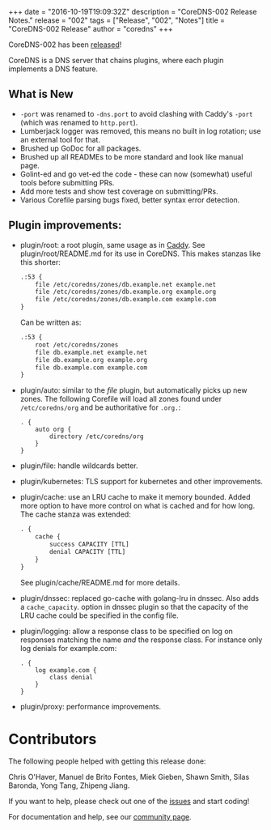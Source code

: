 +++
date = "2016-10-19T19:09:32Z"
description = "CoreDNS-002 Release Notes."
release = "002"
tags = ["Release", "002", "Notes"]
title = "CoreDNS-002 Release"
author = "coredns"
+++

CoreDNS-002 has been [released](https://github.com/coredns/coredns/releases)!

CoreDNS is a DNS server that chains plugins, where each plugin implements a DNS feature.

## What is New

* `-port` was renamed to `-dns.port` to avoid clashing with Caddy's `-port` (which was renamed to
  `http.port`).
* Lumberjack logger was removed, this means no built in log rotation; use an external tool for that.
* Brushed up GoDoc for all packages.
* Brushed up all READMEs to be more standard and look like manual page.
* Golint-ed and go vet-ed the code - these can now (somewhat) useful tools before submitting PRs.
* Add more tests and show test coverage on submitting/PRs.
* Various Corefile parsing bugs fixed, better syntax error detection.

## Plugin improvements:

* plugin/root: a root plugin, same usage as in [Caddy](https://caddyserver.com/docs/root).
  See plugin/root/README.md for its use in CoreDNS.
  This makes stanzas like this shorter:

    ~~~ txt
    .:53 {
        file /etc/coredns/zones/db.example.net example.net
        file /etc/coredns/zones/db.example.org example.org
        file /etc/coredns/zones/db.example.com example.com
    }
    ~~~

    Can be written as:

    ~~~ txt
    .:53 {
        root /etc/coredns/zones
        file db.example.net example.net
        file db.example.org example.org
        file db.example.com example.com
    }
    ~~~

* plugin/auto: similar to the *file* plugin, but automatically picks up new zones.
  The following Corefile will load all zones found under `/etc/coredns/org` and be authoritative
  for `.org.`:

    ~~~ corefile
    . {
        auto org {
            directory /etc/coredns/org
        }
    }
    ~~~
* plugin/file: handle wildcards better.
* plugin/kubernetes: TLS support for kubernetes and other improvements.
* plugin/cache: use an LRU cache to make it memory bounded. Added more option to have more
  control on what is cached and for how long. The cache stanza was extended:

    ~~~ txt
    . {
        cache {
            success CAPACITY [TTL]
            denial CAPACITY [TTL]
        }
    }
    ~~~

  See plugin/cache/README.md for more details.

* plugin/dnssec: replaced go-cache with golang-lru in dnssec. Also adds a `cache_capacity`.
  option in dnssec plugin so that the capacity of the LRU cache could be specified in the config
  file.
* plugin/logging: allow a response class to be specified on log on responses matching the name *and*
  the response class. For instance only log denials for example.com:

    ~~~ corefile
    . {
        log example.com {
            class denial
        }
    }
    ~~~

* plugin/proxy: performance improvements.

# Contributors

The following people helped with getting this release done:

Chris O'Haver,
Manuel de Brito Fontes,
Miek Gieben,
Shawn Smith,
Silas Baronda,
Yong Tang,
Zhipeng Jiang.

If you want to help, please check out one of the [issues](https://github.com/coredns/coredns/issues/)
and start coding!

For documentation and help, see our [community page](https://coredns.io/community/).
